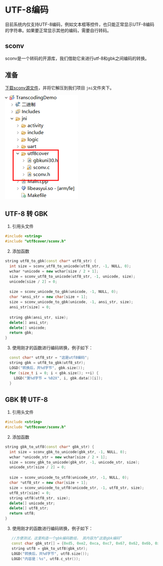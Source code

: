 # UTF-8编码
目前系统内仅支持UTF-8编码，例如文本框等控件，也只能正常显示UTF-8编码的字符串。如果要正常显示其他的编码，需要自行转码。

## sconv
  sconv是一个转码的开源库，我们借助它来进行utf-8和gbk之间编码的转换。

## 准备
[下载sconv源文件](../src/utf8cover.rar)，并将它解压到我们项目 `jni`文件夹下。   

  ![](assets/transcoding.png)
  

## UTF-8 转 GBK
1. 引用头文件  
  ```c++
  #include <string>
  #include "utf8cover/sconv.h"
  ```

2. 添加函数  
  ```c++
  string utf8_to_gbk(const char* utf8_str) {
    int size = sconv_utf8_to_unicode(utf8_str, -1, NULL, 0);
    wchar *unicode = new wchar[size / 2 + 1];
    size = sconv_utf8_to_unicode(utf8_str, -1, unicode, size);
    unicode[size / 2] = 0;
  
    size = sconv_unicode_to_gbk(unicode, -1, NULL, 0);
    char *ansi_str = new char[size + 1];
    size = sconv_unicode_to_gbk(unicode, -1, ansi_str, size);
    ansi_str[size] = 0;
  
    string gbk(ansi_str, size);
    delete[] ansi_str;
    delete[] unicode;
    return gbk;
  }
  ```
3. 使用刚才的函数进行编码转换，例子如下：
 ```c++
   const char* utf8_str = "这是utf8编码";
   string gbk = utf8_to_gbk(utf8_str);
   LOGD("转换后，共%d字节", gbk.size());
   for (size_t i = 0; i < gbk.size(); ++i) {
     LOGD("第%d字节 = %02X", i, gbk.data()[i]);
   }
 ```


## GBK 转 UTF-8
1. 引用头文件  
  ```c++
  #include <string>
  #include "utf8cover/sconv.h"
  ```

2. 添加函数  
  ```c++
  string gbk_to_utf8(const char* gbk_str) {
    int size = sconv_gbk_to_unicode(gbk_str, -1, NULL, 0);
    wchar *unicode_str = new wchar[size / 2 + 1];
    size = sconv_gbk_to_unicode(gbk_str, -1, unicode_str, size);
    unicode_str[size / 2] = 0;
  
    size = sconv_unicode_to_utf8(unicode_str, -1, NULL, 0);
    char *utf8_str = new char[size + 1];
    size = sconv_unicode_to_utf8(unicode_str, -1, utf8_str, size);
    utf8_str[size] = 0;
    string utf8(utf8_str, size);
    delete[] unicode_str;
    delete[] utf8_str;
    return utf8;
  }
  ```
3. 使用刚才的函数进行编码转换，例子如下：
```c++
   //方便测试，这里构造一个gbk编码数组， 其内容为“这是gbk编码”
   const char gbk_str[] = {0xd5, 0xe2, 0xca, 0xc7, 0x67, 0x62, 0x6b, 0xb1, 0xe0, 0xc2, 0xeb,0};
   string utf8 = gbk_to_utf8(gbk_str);
   LOGD("转换后，共%d字节", utf8.size());
   LOGD("内容是：%s", utf8.c_str());
```